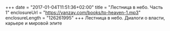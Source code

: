 +++
date = "2017-01-04T11:51:36+02:00"
title = "Лестница в небо. Часть 1"
enclosureUrl = "https://yanzay.com/books/to-heaven-1.mp3"
enclosureLength = "126261995"
+++
Лестница в небо. Диалоги о власти, карьере и мировой элите
